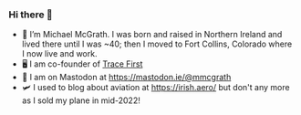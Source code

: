 ### Hi there 👋

- 🔭 I’m Michael McGrath. I was born and raised in Northern Ireland and lived there until I was ~40; then I moved to Fort Collins, Colorado where I now live and work.
- 🖥️ I am co-founder of [Trace First](https://www.tracefirst.com/)
- 💬 I am on Mastodon at <a rel="me" href="https://mastodon.ie/@mmcgrath">https://mastodon.ie/@mmcgrath</a>
- 🛩️ I used to blog about aviation at https://irish.aero/ but don't any more as I sold my plane in mid-2022!

<!--
**mmcgrath/mmcgrath** is a ✨ _special_ ✨ repository because its `README.md` (this file) appears on your GitHub profile.

Here are some ideas to get you started:

- 🔭 I’m currently working on ...
- 🌱 I’m currently learning ...
- 👯 I’m looking to collaborate on ...
- 🤔 I’m looking for help with ...
- 💬 Ask me about ...
- 📫 How to reach me: ...
- 😄 Pronouns: ...
- ⚡ Fun fact: ...
-->

